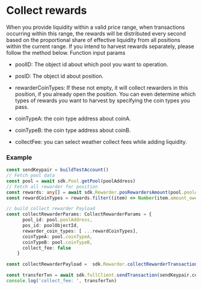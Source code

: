 # Collect rewards

When you provide liquidity within a valid price range, when transactions occurring within this range, the rewards will be distributed every second based on the proportional share of effective liquidity from all positions within the current range. If you intend to harvest rewards separately, please follow the method below.
Function input params

+ poolID: The object id about which pool you want to operation.

+ posID: The object id about position.

+ rewarderCoinTypes: If these not empty, it will collect rewarders in this position, if you already open the position. You can even determine which types of rewards you want to harvest by specifying the coin types you pass.

+ coinTypeA: the coin type address about coinA.

+ coinTypeB: the coin type address about coinB.

+ collectFee: you can select weather collect fees while adding liquidity.

### Example

```typescript
const sendKeypair = buildTestAccount()
// Fetch pool data
const pool = await sdk.Pool.getPool(poolAddress)
// Fetch all rewarder for position
const rewards: any[] = await sdk.Rewarder.posRewardersAmount(pool.poolAddress, poolObjectId)
const rewardCoinTypes = rewards.filter((item) => Number(item.amount_owed) > 0).map((item)=> item.coin_address)

// build collect rewarder Payload
const collectRewarderParams: CollectRewarderParams = {
      pool_id: pool.poolAddress,
      pos_id: poolObjectId,
      rewarder_coin_types: [ ...rewardCoinTypes],
      coinTypeA: pool.coinTypeA,
      coinTypeB: pool.coinTypeB,
      collect_fee: false
    }

const collectRewarderPayload =  sdk.Rewarder.collectRewarderTransactionPayload(collectRewarderParams)

const transferTxn = await sdk.fullClient.sendTransaction(sendKeypair,collectRewarderPayload)
console.log('collect_fee: ', transferTxn)
```
